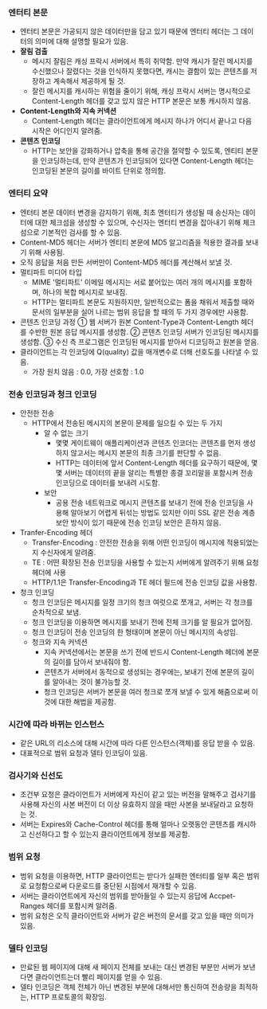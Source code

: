 ### 엔터티 본문

- 엔터티 본문은 가공되지 않은 데이터만을 담고 있기 때문에 엔터티 헤더는 그 데이터의 의미에 대해 설명할 필요가 있음.
- **잘림 검출**
    - 메시지 잘림은 캐싱 프락시 서버에서 특히 취약함. 만약 캐시가 잘린 메시지를 수신했으나 잘렸다는 것을 인식하지 못했다면, 캐시는 결함이 있는 콘텐츠를 저장하고 계속해서 제공하게 될 것.
    - 잘린 메시지를 캐시하는 위험을 줄이기 위해, 캐싱 프락시 서버는 명시적으로 Content-Length 헤더를 갖고 있지 않은 HTTP 본문은 보통 캐시하지 않음.
- **Content-Length와 지속 커넥션**
    - Content-Length 헤더는 클라이언트에게 메시지 하나가 어디서 끝나고 다음 시작은 어디인지 알려줌.
- **콘텐츠 인코딩**
    - HTTP는 보안을 강화하거나 압축을 통해 공간을 절약할 수 있도록, 엔티티 본문을 인코딩하는데, 만약 콘텐츠가 인코딩되어 있다면 Content-Length 헤더는 인코딩된 본문의 길이를 바이트 단위로 정의함.
    

### 엔터티 요약

- 엔터티 본문 데이터 변경을 감지하기 위해, 최초 엔터티가 생성될 때 송신자는 데이터에 대한 체크섬을 생성할 수 있으며, 수신자는 엔터티 변경을 잡아내기 위해 체크섬으로 기본적인 검사를 할 수 있음.
- Content-MD5 헤더는 서버가 엔티티 본문에 MD5 알고리즘을 적용한 결과를 보내기 위해 사용됨.
- 오직 응답을 처음 만든 서버만이 Content-MD5 헤더를 계산해서 보낼 것.
- 멀티파트 미디어 타입
    - MIME '멀티파트' 이메일 메시지는 서로 붙어있는 여러 개의 메시지를 포함하며, 하나의 복합 메시지로 보내짐.
    - HTTP는 멀티파트 본문도 지원하지만, 일반적으로는 폼을 채워서 제출할 때와 문서의 일부분을 실어 나르는 범위 응답을 할 때의 두 가지 경우에만 사용함.
- 콘텐츠 인코딩 과정
    ① 웹 서버가 원본 Content-Type과 Content-Length 헤더를 수반한 원본 응답 메시지를 생성함.
    ② 콘텐츠 인코딩 서버가 인코딩된 메시지를 생성함.
    ③ 수신 측 프로그램은 인코딩된 메시지를 받아서 디코딩하고 원본을 얻음.
- 클라이언트는 각 인코딩에 Q(quality) 값을 매개변수로 더해 선호도를 나타낼 수 있음.
    - 가장 원치 않음 : 0.0, 가장 선호함 : 1.0

### 전송 인코딩과 청크 인코딩

- 안전한 전송
    - HTTP에서 전송된 메시지의 본문이 문제를 일으킬 수 있는 두 가지
        - 알 수 없는 크기
            - 몇몇 게이트웨이 애플리케이션과 콘텐츠 인코더는 콘텐츠를 먼저 생성하지 않고서는 메시지 본문의 최종 크기를 판단할 수 없음.
            - HTTP는 데이터에 앞서 Content-Length 헤더를 요구하기 때문에, 몇몇 서버는 데이터의 끝을 알리는 특별한 종결 꼬리말을 포함시켜 전송 인코딩으로 데이터를 보내려 시도함.
        - 보안
            - 공용 전송 네트워크로 메시지 콘텐츠를 보내기 전에 전송 인코딩을 사용해 알아보기 어렵게 뒤섞는 방법도 있지만 이미 SSL 같은 전송 계층 보안 방식이 있기 때문에 전송 인코딩 보안은 흔하지 않음.
- Tranfer-Encoding 헤더
    - Transfer-Encoding : 안전한 전송을 위해 어떤 인코딩이 메시지에 적용되었는지 수신자에게 알려줌.
    - TE : 어떤 확장된 전송 인코딩을 사용할 수 있는지 서버에게 알려주기 위해 요청 헤더에 사용
    - HTTP/1.1은 Transfer-Encoding과 TE 헤더 필드에 전송 인코딩 값을 사용함.
- 청크 인코딩
    - 청크 인코딩은 메시지를 일정 크기의 청크 여럿으로 쪼개고, 서버는 각 청크를 순차적으로 보냄.
    - 청크 인코딩을 이용하면 메시지를 보내기 전에 전체 크기를 알 필요가 없어짐.
    - 청크 인코딩이 전송 인코딩의 한 형태이며 본문이 아닌 메시지의 속성임.
    - 청크와 지속 커넥션
        - 지속 커넥션에서는 본문을 쓰기 전에 반드시 Content-Length 헤더에 본문의 길이를 담아서 보내줘야 함.
        - 콘텐츠가 서버에서 동적으로 생성되는 경우에는, 보내기 전에 본문의 길이를 알아내는 것이 불가능할 것.
        - 청크 인코딩은 서버가 본문을 여러 청크로 쪼개 보낼 수 있게 해줌으로써 이것에 대한 해법을 제공함.

### 시간에 따라 바뀌는 인스턴스

- 같은 URL의 리소스에 대해 시간에 따라 다른 인스턴스(객체)를 응답 받을 수 있음.
- 대표적으로 범위 요청과 델타 인코딩이 있음.

### 검사기와 신선도

- 조건부 요청은 클라이언트가 서버에게 자신이 같고 있는 버전을 말해주고 검사기를 사용해 자신의 사본 버전이 더 이상 유효하지 않을 때만 사본을 보내달라고 요청하는 것.
- 서버는 Expires와 Cache-Control 헤더를 통해 얼마나 오랫동안 콘텐츠를 캐시하고 신선하다고 할 수 있는지 클라이언트에게 정보를 제공함.

### 범위 요청

- 범위 요청을 이용하면, HTTP 클라이언트는 받다가 실패한 엔터티를 일부 혹은 범위로 요청함으로써 다운로드를 중단된 시점에서 재개할 수 있음.
- 서버는 클라이언트에게 자신의 범위를 받아들일 수 있는지 응답에 Accpet-Ranges 헤더를 포함시켜 알려줌.
- 범위 요청은 오직 클라이언트와 서버가 같은 버전의 문서를 갖고 있을 때만 의미가 있음.

### 델타 인코딩

- 만료된 웹 페이지에 대해 새 페이지 전체를 보내는 대신 변경된 부분만 서버가 보낸다면 클라이언트는더 빨리 페이지를 얻을 수 있음.
- 델타 인코딩은 객체 전체가 아닌 변경된 부분에 대해서만 통신하여 전송량을 최적하는, HTTP 프로토콜의 확장임.
